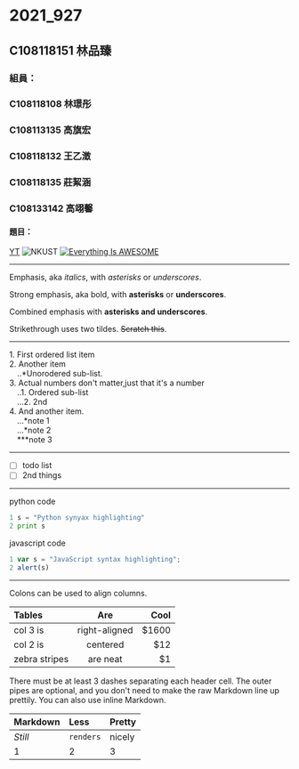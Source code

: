 # 2021_927
## C108118151 林品臻
### 組員：
### C108118108 林璟彤
### C108113135 高旗宏
### C108118132 王乙澂
### C108118135 莊絜涵
### C108133142 高翊馨

#### 題目：
[YT](https://www.youtube.com.tw)
![NKUST](https://www.nkust.edu.tw/var/file/0/1000/img/513/539900619.png "高科大")
[![Everything Is AWESOME](https://img.youtube.com/vi/StTqXEQ2l-Y/0.jpg)](https://www.youtube.com/watch?v=dQw4w9WgXcQ "Everything Is AWESOME")

***

Emphasis, aka <i>italics</i>, with <i>asterisks</i> or <i>underscores</i>.

Strong emphasis, aka bold, with **asterisks** or <b>underscores</b>.

Combined emphasis with <b>asterisks and underscores</b>.

Strikethrough uses two tildes. ~~Scratch this~~.

***

1.&nbsp;First ordered list item<br>
2.&nbsp;Another item<br>
&emsp;..*Unorodered sub-list.<br>
3.&nbsp;Actual numbers don't matter,just that it's a number<br>
&emsp;..1. Ordered sub-list<br>
&emsp;...2. 2nd<br>
4.&nbsp;And another item.<br>
&emsp;...*note 1<br>
&emsp;...*note 2<br>
&emsp;***note 3<br>

***

- [ ] todo list
- [ ] 2nd things

***

python code

```python
1 s = "Python synyax highlighting"
2 print s
```

javascript code
```js
1 var s = "JavaScript syntax highlighting";
2 alert(s)
```

***

Colons can be used to align columns.

|  Tables        | Are           | Cool  |
| :----  | :----:  | ----:  |
|  col 3 is      | right-aligned | $1600 |
| col 2 is       | centered      |   $12 |
| zebra stripes  | are neat      |    $1 |

There must be at least 3 dashes separating each header cell.
The outer pipes are optional, and you don't need to make the
raw Markdown line up prettily. You can also use inline Markdown.

|  Markdown        | Less           | Pretty  |
| :----  | :----  | :----  |
|  <i>Still</i>      | `renders` | nicely |
| 1       | 2      |   3 |

